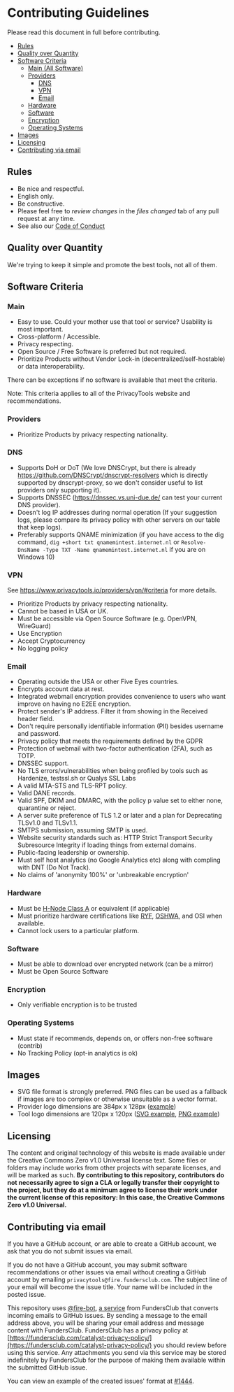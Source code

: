 # Contributing Guidelines

Please read this document in full before contributing.

- [Rules](#rules)
- [Quality over Quantity](#quality-over-quantity)
- [Software Criteria](#software-criteria)
  - [Main (All Software)](#main)
  - [Providers](#providers)
    - [DNS](#dns)
    - [VPN](#vpn)
    - [Email](#email)
  - [Hardware](#hardware)
  - [Software](#software)
  - [Encryption](#encryption)
  - [Operating Systems](#operating-systems)
- [Images](#images)
- [Licensing](#licensing)
- [Contributing via email](#contributing-via-email)

## Rules

- Be nice and respectful.
- English only.
- Be constructive.
- Please feel free to *review changes* in the *files changed* tab of any
  pull request at any time.
- See also our [Code of Conduct](https://github.com/privacytools/.github/blob/master/CODE_OF_CONDUCT.md)

## Quality over Quantity

We're trying to keep it simple and promote the best tools, not all of them.

## Software Criteria

### Main

- Easy to use. Could your mother use that tool or service? Usability is most important.
- Cross-platform / Accessible.
- Privacy respecting.
- Open Source / Free Software is preferred but not required.
- Prioritize Products without Vendor Lock-in (decentralized/self-hostable) or data interoperability.

There can be exceptions if no software is available that meet the criteria.

Note: This criteria applies to all of the PrivacyTools website and recommendations.

### Providers

- Prioritize Products by privacy respecting nationality.

### DNS

- Supports DoH or DoT (We love DNSCrypt, but there is already https://github.com/DNSCrypt/dnscrypt-resolvers which is directly supported by dnscrypt-proxy, so we don't consider useful to list providers only supporting it).
- Supports DNSSEC (https://dnssec.vs.uni-due.de/ can test your current DNS provider).
- Doesn't log IP addresses during normal operation (If your suggestion logs, please compare its privacy policy with other servers on our table that keep logs).
- Preferably supports QNAME minimization (if you have access to the dig command, `dig +short txt qnamemintest.internet.nl` or `Resolve-DnsName -Type TXT -Name qnamemintest.internet.nl` if you are on Windows 10)

### VPN

See https://www.privacytools.io/providers/vpn/#criteria for more details.

- Prioritize Products by privacy respecting nationality.
- Cannot be based in USA or UK.
- Must be accessible via Open Source Software (e.g. OpenVPN, WireGuard)
- Use Encryption
- Accept Cryptocurrency
- No logging policy

### Email

- Operating outside the USA or other Five Eyes countries.
- Encrypts account data at rest.
- Integrated webmail encryption provides convenience to users who want improve on having no E2EE encryption.
- Protect sender's IP address. Filter it from showing in the Received header field.
- Don't require personally identifiable information (PII) besides username and password.
- Privacy policy that meets the requirements defined by the GDPR
- Protection of webmail with two-factor authentication (2FA), such as TOTP.
- DNSSEC support.
- No TLS errors/vulnerabilities when being profiled by tools such as Hardenize, testssl.sh or Qualys SSL Labs
- A valid MTA-STS and TLS-RPT policy.
- Valid DANE records.
- Valid SPF, DKIM and DMARC, with the policy p value set to either none, quarantine or reject.
- A server suite preference of TLS 1.2 or later and a plan for Deprecating TLSv1.0 and TLSv1.1.
- SMTPS submission, assuming SMTP is used.
- Website security standards such as:
  HTTP Strict Transport Security
  Subresource Integrity if loading things from external domains.
- Public-facing leadership or ownership.
- Must self host analytics (no Google Analytics etc) along with compling with DNT (Do Not Track).
- No claims of 'anonymity 100%' or 'unbreakable encryption'


### Hardware

- Must be [H-Node Class A](https://h-node.org/wiki/page/en/compatibility-classes) or equivalent (if applicable)
- Must prioritize hardware certifications like [RYF](https://ryf.fsf.org/), [OSHWA](https://certification.oshwa.org/), and OSI when available.
- Cannot lock users to a particular platform.

### Software

- Must be able to download over encrypted network (can be a mirror)
- Must be Open Source Software

### Encryption

- Only verifiable encryption is to be trusted

### Operating Systems

- Must state if recommends, depends on, or offers non-free software (contrib)
- No Tracking Policy (opt-in analytics is ok)

## Images

- SVG file format is strongly preferred. PNG files can be used as a fallback if images are too complex or otherwise unsuitable as a vector format.
- Provider logo dimensions are 384px x 128px ([example](https://github.com/privacytools/privacytools.io/blob/master/assets/img/svg/3rd-party/mullvad.svg))
- Tool logo dimensions are 120px x 120px ([SVG example](https://github.com/privacytools/privacytools.io/blob/master/assets/img/svg/3rd-party/firefox_browser.svg), [PNG example](https://github.com/privacytools/privacytools.io/blob/master/assets/img/png/3rd-party/claws_mail.png))

## Licensing

The content and original technology of this website is made available under the Creative Commons Zero v1.0 Universal license text. Some files or folders may include works from other projects with separate licenses, and will be marked as such. **By contributing to this repository, contributors do not necessarily agree to sign a CLA or legally transfer their copyright to the project, but they do at a minimum agree to license their work under the current license of this repository: In this case, the Creative Commons Zero v1.0 Universal.**

## Contributing via email

If you have a GitHub account, or are able to create a GitHub account, we ask that you do not submit issues via email.

If you do not have a GitHub account, you may submit software recommendations or other issues via email without creating a GitHub account by emailing `privacytools@fire.fundersclub.com`. The subject line of your email will become the issue title. Your name will be included in the posted issue.

This repository uses [@fire-bot](https://github.com/fire-bot), [a service](https://fire.fundersclub.com) from FundersClub that converts incoming emails to GitHub issues. By sending a message to the email address above, you will be sharing your email address and message content with FundersClub. FundersClub has a privacy policy at [https://fundersclub.com/catalyst-privacy-policy/](https://fundersclub.com/catalyst-privacy-policy/) you should review before using this service. Any attachments you send via this service may be stored indefinitely by FundersClub for the purpose of making them available within the submitted GitHub issue.

You can view an example of the created issues' format at [#1444](https://github.com/privacytools/privacytools.io/issues/1444).
